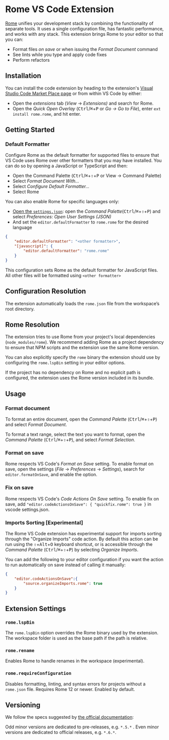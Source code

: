 # Rome VS Code Extension

[Rome](https://rome.tools/) unifies your development stack by combining the functionality of separate tools. It uses a single configuration file, has fantastic performance, and works with any stack. This extension brings Rome to your editor so that you can:

- Format files *on save* or when issuing the *Format Document* command
- See lints while you type and apply code fixes
- Perform refactors

## Installation

You can install the code extension by heading to the extension's [Visual Studio Code Market Place page](https://marketplace.visualstudio.com/items?itemName=rome.rome) or from within VS Code by either:

- Open the *extensions* tab (_View_ → _Extensions)_ and search for Rome.
- Open the _Quick Open Overlay_ (<kbd>Ctrl</kbd>/<kbd title="Cmd">⌘</kbd>+<kbd>P</kbd> or _Go -> Go to File_), enter `ext install rome.rome`, and hit enter.

## Getting Started

### Default Formatter

Configure Rome as the default formatter for supported files to ensure that VS Code uses Rome over other formatters that you may have installed. You can do so by opening a JavaScript or TypeScript and then:

- Open the Command Palette (<kbd>Ctrl</kbd>/<kbd title="Cmd">⌘</kbd>+<kbd title="Shift">⇧</kbd>+<kbd>P</kbd> or View → Command Palette)
- Select _Format Document With…_
- Select _Configure Default Formatter…_
- Select Rome

You can also enable Rome for specific languages only:

- [Open the `settings.json`](https://code.visualstudio.com/docs/getstarted/settings#_settingsjson): open the _Command Palette_(<kbd>Ctrl</kbd>/<kbd title="Cmd">⌘</kbd>+<kbd title="Shift">⇧</kbd>+<kbd>P</kbd>) and select _Preferences: Open User Settings (JSON)_
- And set the `editor.defaultFormatter` to `rome.rome` for the desired language

```json
{
	"editor.defaultFormatter": "<other formatter>",
	"[javascript]": {
		"editor.defaultFormatter": "rome.rome"
	}
}
```

This configuration sets Rome as the default formatter for JavaScript files. All other files will be formatted using `<other formatter>`

## Configuration Resolution

The extension automatically loads the `rome.json` file from the workspace’s root directory.

## Rome Resolution

The extension tries to use Rome from your project's local dependencies (`node_modules/rome`). We recommend adding Rome as a project dependency to ensure that NPM scripts and the extension use the same Rome version.

You can also explicitly specify the `rome` binary the extension should use by configuring the `rome.lspBin` setting in your editor options.

If the project has no dependency on Rome and no explicit path is configured, the extension uses the Rome version included in its bundle.

## Usage

### Format document

To format an entire document, open the _Command Palette_ (<kbd>Ctrl</kbd>/<kbd title="Cmd">⌘</kbd>+<kbd title="Shift">⇧</kbd>+<kbd>P</kbd>) and select _Format Document_.

To format a text range, select the text you want to format, open the _Command Palette_ (<kbd>Ctrl</kbd>/<kbd title="Cmd">⌘</kbd>+<kbd title="Shift">⇧</kbd>+<kbd>P</kbd>), and select _Format Selection_.

### Format on save

Rome respects VS Code's _Format on Save_ setting. To enable format on save, open the settings (_File_ -> _Preferences_ -> _Settings_), search for `editor.formatOnSave`, and enable the option.

### Fix on save

Rome respects VS Code's _Code Actions On Save_ setting. To enable fix on save, add `"editor.codeActionsOnSave": { "quickfix.rome": true }` in vscode settings.json.

### Imports Sorting [Experimental]

The Rome VS Code extension has experimental support for imports sorting through the "Organize Imports" code action. By default this action can be run using the <kbd title="Shift">⇧</kbd>+<kbd>Alt</kbd>+<kbd>O</kbd> keyboard shortcut, or is accessible through the _Command Palette_ (<kbd>Ctrl</kbd>/<kbd title="Cmd">⌘</kbd>+<kbd title="Shift">⇧</kbd>+<kbd>P</kbd>) by selecting _Organize Imports_.

You can add the following to your editor configuration if you want the action to run automatically on save instead of calling it manually:

```json
{
	"editor.codeActionsOnSave":{
		"source.organizeImports.rome": true
	}
}
```

## Extension Settings

### `rome.lspBin`

The `rome.lspBin` option overrides the Rome binary used by the extension. The workspace folder is used as the base path if the path is relative.

### `rome.rename`

Enables Rome to handle renames in the workspace (experimental).

### `rome.requireConfiguration`

Disables formatting, linting, and syntax errors for projects without a `rome.json` file. Requires Rome 12 or newer.
Enabled by default.

## Versioning

We follow the specs suggested by [the official documentation](https://code.visualstudio.com/api/working-with-extensions/publishing-extension#prerelease-extensions):

Odd minor versions are dedicated to pre-releases, e.g. `*.5.*` .
Even minor versions are dedicated to official releases, e.g. `*.6.*`.
